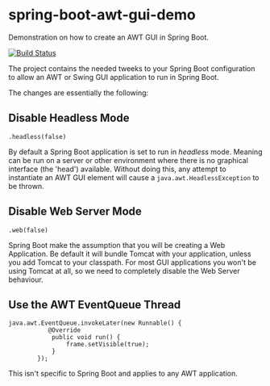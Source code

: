 # spring-boot-awt-gui-demo
Demonstration on how to create an AWT GUI in Spring Boot.

[![Build Status](https://travis-ci.org/kemitix/spring-boot-awt-gui-demo.svg?branch=master)](https://travis-ci.org/kemitix/spring-boot-awt-gui-demo)

The project contains the needed tweeks to your Spring Boot configuration to allow an AWT or Swing GUI application to
run in Spring Boot.

The changes are essentially the following:

## Disable Headless Mode

`.headless(false)`

By default a Spring Boot application is set to run in *headless* mode. Meaning can be run on a server or other environment where there is no graphical interface (the 'head') available. Without doing this, any attempt to instantiate an AWT GUI element will cause a `java.awt.HeadlessException` to be thrown.

## Disable Web Server Mode

`.web(false)`

Spring Boot make the assumption that you will be creating a Web Application. Be default it will bundle Tomcat with your application, unless you add Tomcat to your classpath. For most GUI applications you won't be using Tomcat at all, so we need to completely disable the Web Server behaviour.

## Use the AWT EventQueue Thread

    java.awt.EventQueue.invokeLater(new Runnable() {
               @Override
                public void run() {
                    frame.setVisible(true);
                }
            });

This isn't specific to Spring Boot and applies to any AWT application.
